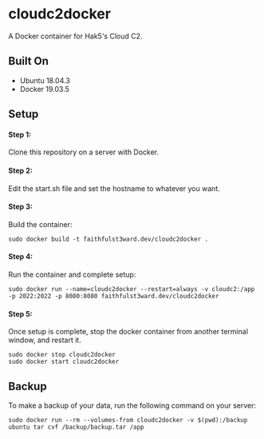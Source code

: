 # cloudc2docker
A Docker container for Hak5's Cloud C2.

## Built On
* Ubuntu 18.04.3
* Docker 19.03.5

## Setup

#### Step 1:
Clone this repository on a server with Docker.

#### Step 2:
Edit the start.sh file and set the hostname to whatever you want. 

#### Step 3:
Build the container:
```
sudo docker build -t faithfulst3ward.dev/cloudc2docker .
```
#### Step 4:
Run the container and complete setup:
```
sudo docker run --name=cloudc2docker --restart=always -v cloudc2:/app -p 2022:2022 -p 8080:8080 faithfulst3ward.dev/cloudc2docker
```
#### Step 5:
Once setup is complete, stop the docker container from another terminal window, and restart it.
```
sudo docker stop cloudc2docker
sudo docker start cloudc2docker
```

## Backup
To make a backup of your data, run the following command on your server:
```
sudo docker run --rm --volumes-from cloudc2docker -v $(pwd):/backup ubuntu tar cvf /backup/backup.tar /app
```
